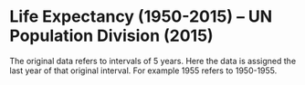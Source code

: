 # Life Expectancy (1950-2015) – UN Population Division (2015)

The original data refers to intervals of 5 years. Here the data is assigned the last year of that original interval. For example 1955 refers to 1950-1955.